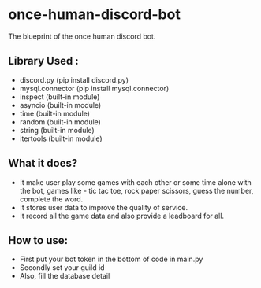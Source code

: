 # once-human-discord-bot
The blueprint of the once human discord bot.

## Library Used :
* discord.py (pip install discord.py)
* mysql.connector (pip install mysql.connector)
* inspect (built-in module)
* asyncio (built-in module)
* time (built-in module)
* random (built-in module)
* string (built-in module)
* itertools (built-in module)

## What it does?
* It make user play some games with each other or some time alone with the bot, games like - tic tac toe, rock paper scissors, guess the number, complete the word.
* It stores user data to improve the quality of service.
* It record all the game data and also provide a leadboard for all.

## How to use:
* First put your bot token in the bottom of code in main.py
* Secondly set your guild id
* Also, fill the database detail

